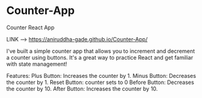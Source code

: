 # Counter-App
Counter React App

LINK -->   https://aniruddha-gade.github.io/Counter-App/ 

I've built a simple counter app that allows you to increment and decrement a counter using buttons. It's a great way to practice React and get familiar with state management!

Features:
Plus Button: Increases the counter by 1.
Minus Button: Decreases the counter by 1.
        Reset Button: counter sets to 0
        Before Button: Decreases the counter by 10.
        After Button: Increases the counter by 10.
